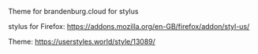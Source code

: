 Theme for brandenburg.cloud for stylus

stylus for Firefox: https://addons.mozilla.org/en-GB/firefox/addon/styl-us/

Theme: https://userstyles.world/style/13089/
